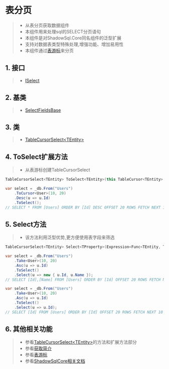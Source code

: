 # 表分页
>* 从表分页获取数据组件
>* 本组件用来处理sql的SELECT分页语句
>* 本组件是对ShadowSql.Core同名组件的泛型扩展
>* 支持对数据表类型特殊处理,增强功能、增加易用性
>* 本组件通过[表游标](../cursor/table.md)来分页

## 1. 接口
>* [ISelect](xref:ShadowSql.Select.ISelect)

## 2. 基类
>* [SelectFieldsBase](xref:ShadowSql.SelectFields.SelectFieldsBase)

## 3. 类
>* [TableCursorSelect\<TEntity\>](xref:ShadowSql.Expressions.CursorSelect.TableCursorSelect%601)


## 4. ToSelect扩展方法
>* 从表游标创建TableCursorSelect
~~~csharp
TableCursorSelect<TEntity> ToSelect<TEntity>(this TableCursor<TEntity> cursor);
~~~
~~~csharp
var select = _db.From("Users")
    .ToCursor<User>(10, 20)
    .Desc(u => u.Id)
    .ToSelect();
// SELECT * FROM [Users] ORDER BY [Id] DESC OFFSET 20 ROWS FETCH NEXT 10 ROWS ONLY
~~~

## 5. Select方法
>* 该方法利用泛型优势,更方便使用表字段来筛选
~~~csharp
TableCursorSelect<TEntity> Select<TProperty>(Expression<Func<TEntity, TProperty>> select);
~~~
~~~csharp
var select = _db.From("Users")
    .Take<User>(10, 20)
    .Asc(u => u.Id)
    .ToSelect()
    .Select(u => new { u.Id, u.Name });
// SELECT [Id],[Name] FROM [Users] ORDER BY [Id] OFFSET 20 ROWS FETCH NEXT 10 ROWS ONLY
~~~
~~~csharp
var select = _db.From("Users")
    .Take<User>(10, 20)
    .Asc(u => u.Id)
    .ToSelect()
    .Select(u => u.Id);
// SELECT [Id] FROM [Users] ORDER BY [Id] OFFSET 20 ROWS FETCH NEXT 10 ROWS ONLY
~~~

## 6. 其他相关功能
>* 参看[TableCursorSelect\<TEntity\>](xref:ShadowSql.Expressions.CursorSelect.TableCursorSelect%601)的方法和扩展方法部分
>* 参看[获取简介](./index.md)
>* 参看[表游标](../cursor/table.md)
>* 参看[ShadowSqlCore相关文档](../../shadowcore/select/index.md)
